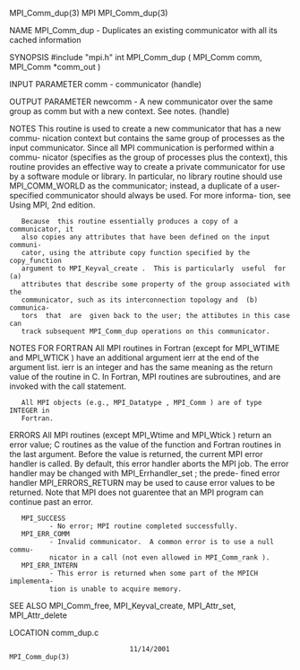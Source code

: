 MPI_Comm_dup(3)                       MPI                      MPI_Comm_dup(3)



NAME
       MPI_Comm_dup -  Duplicates an existing communicator with all its cached
       information

SYNOPSIS
       #include "mpi.h"
       int MPI_Comm_dup (
               MPI_Comm comm,
               MPI_Comm *comm_out )

INPUT PARAMETER
       comm   - communicator (handle)


OUTPUT PARAMETER
       newcomm
              - A new communicator over the same group as comm but with a  new
              context. See notes.  (handle)


NOTES
       This routine is used to create a new communicator that has a new commu-
       nication context but contains the same group of processes as the  input
       communicator.  Since all MPI communication is performed within a commu-
       nicator (specifies as the group of processes plus  the  context),  this
       routine  provides an effective way to create a private communicator for
       use by a software module or library.  In particular, no library routine
       should  use MPI_COMM_WORLD as the communicator; instead, a duplicate of
       a user-specified communicator should always be used.  For more informa-
       tion, see Using MPI, 2nd edition.

       Because  this routine essentially produces a copy of a communicator, it
       also copies any attributes that have been defined on the input communi-
       cator, using the attribute copy function specified by the copy_function
       argument to MPI_Keyval_create .  This is particularly  useful  for  (a)
       attributes that describe some property of the group associated with the
       communicator, such as its interconnection topology and  (b)  communica-
       tors  that  are  given back to the user; the attibutes in this case can
       track subsequent MPI_Comm_dup operations on this communicator.


NOTES FOR FORTRAN
       All MPI routines in Fortran (except for MPI_WTIME and MPI_WTICK )  have
       an  additional  argument ierr at the end of the argument list.  ierr is
       an integer and has the same meaning as the return value of the  routine
       in  C.   In Fortran, MPI routines are subroutines, and are invoked with
       the call statement.

       All MPI objects (e.g., MPI_Datatype , MPI_Comm ) are of type INTEGER in
       Fortran.


ERRORS
       All  MPI  routines  (except  MPI_Wtime  and MPI_Wtick ) return an error
       value; C routines as the value of the function and Fortran routines  in
       the last argument.  Before the value is returned, the current MPI error
       handler is called.  By default, this error handler aborts the MPI  job.
       The  error  handler may be changed with MPI_Errhandler_set ; the prede-
       fined error handler MPI_ERRORS_RETURN may be used to cause error values
       to  be  returned.  Note that MPI does not guarentee that an MPI program
       can continue past an error.

       MPI_SUCCESS
              - No error; MPI routine completed successfully.
       MPI_ERR_COMM
              - Invalid communicator.  A common error is to use a null  commu-
              nicator in a call (not even allowed in MPI_Comm_rank ).
       MPI_ERR_INTERN
              - This error is returned when some part of the MPICH implementa-
              tion is unable to acquire memory.


SEE ALSO
       MPI_Comm_free, MPI_Keyval_create, MPI_Attr_set, MPI_Attr_delete


LOCATION
       comm_dup.c



                                  11/14/2001                   MPI_Comm_dup(3)
